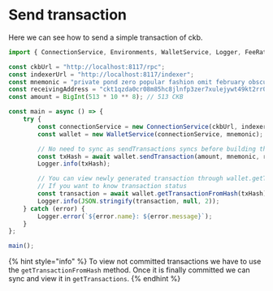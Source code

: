 # Send transaction

Here we can see how to send a simple transaction of ckb.

```typescript
import { ConnectionService, Environments, WalletService, Logger, FeeRate } from "../src";

const ckbUrl = "http://localhost:8117/rpc";
const indexerUrl = "http://localhost:8117/indexer";
const mnemonic = "private pond zero popular fashion omit february obscure pattern city camp pistol";
const receivingAddress = "ckt1qzda0cr08m85hc8jlnfp3zer7xulejywt49kt2rr0vthywaa50xwsqflx85grt0mnny6qsqwfxwkkvud4x3gwqgq2d0su";
const amount = BigInt(513 * 10 ** 8); // 513 CKB

const main = async () => {
    try {
        const connectionService = new ConnectionService(ckbUrl, indexerUrl, Environments.Testnet);
        const wallet = new WalletService(connectionService, mnemonic);

        // No need to sync as sendTransactions syncs before building the transaction
        const txHash = await wallet.sendTransaction(amount, mnemonic, receivingAddress, FeeRate.NORMAL);
        Logger.info(txHash);

        // You can view newly generated transaction through wallet.getTransactions when the tx is committed
        // If you want to know transaction status
        const transaction = await wallet.getTransactionFromHash(txHash);
        Logger.info(JSON.stringify(transaction, null, 2));
    } catch (error) {
        Logger.error(`${error.name}: ${error.message}`);
    }
};

main();
```

{% hint style="info" %}
To view not committed transactions we have to use the `getTransactionFromHash` method. Once it is finally committed we can sync and view it in `getTransactions`.
{% endhint %}
